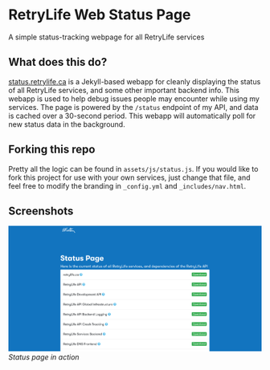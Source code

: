 # RetryLife Web Status Page
A simple status-tracking webpage for all RetryLife services

## What does this do?
[status.retrylife.ca](https://status.retrylife.ca) is a Jekyll-based webapp for cleanly displaying the status of all RetryLife services, and some other important backend info. This webapp is used to help debug issues people may encounter while using my services. The page is powered by the `/status` endpoint of my API, and data is cached over a 30-second period. This webapp will automatically poll for new status data in the background.

## Forking this repo

Pretty all the logic can be found in `assets/js/status.js`. If you would like to fork this project for use with your own services, just change that file, and feel free to modify the branding in `_config.yml` and `_includes/nav.html`.

## Screenshots

![Status page in action](assets/images/statuspage.png)
*Status page in action*